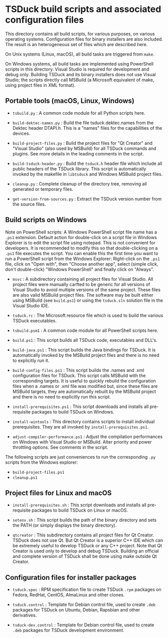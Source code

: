 # TSDuck build scripts and associated configuration files

This directory contains all build scripts, for various purposes, on various
operating systems. Configuration files for binary installers are also included.
The result is an heterogeneous set of files which are described here.

On Unix systems (Linux, macOS), all build tasks are triggered from `make`.

On Windows systems, all build tasks are implemented using PowerShell scripts in
this directory. Visual Studio is required for development and debug only.
Building TSDuck and its binary installers does not use Visual Studio; the
scripts directly call MSBuild (a Microsoft equivalent of make, using project
files in XML format).

## Portable tools (macOS, Linux, Windows)

- `tsbuild.py` : A common code module for all Python scripts here.

- `build-dektec-names.py` : Build the file tsduck.dektec.names from the Dektec
  header DTAPI.h. This is a "names" files for the capabilities of the devices.

- `build-project-files.py` : Build the project files for "Qt Creator" and
  "Visual Studio" (also used by MSBuild) for all TSDuck commands and plugins.
  See more details in the leading comments in the script.

- `build-tsduck-header.py` : Build the `tsduck.h` header file which include
  all public headers of the TSDuck library. This script is automatically invoked
  by the makefile in `libtsduck` and Windows MSBuild project files.

- `cleanup.py` : Complete cleanup of the directory tree, removing all generated
  or temporary files.

- `get-version-from-sources.py` : Extract the TSDuck version number from the
  source files.

## Build scripts on Windows

Note on PowerShell scripts: A Windows PowerShell script file name has a `.ps1`
extension. Default action for double-click on a script file in Windows Explorer
is to edit the script file using notepad. This is not convenient for developers.
It is recommended to modify this so that double-clicking on a `.ps1` file executes
the script. You can enable this the first time you want to run a PowerShell script
from the Windows Explorer: Right-click on the `.ps1` file, click on "Open with",
then "Choose another app", select (simple click, don't double-click)
"Windows PowerShell" and finally click on "Always".

- `msvc` : A subdirectory containing all project files for Visual Studio. All
  project files were manually carfted to be generic for all versions of Visual
  Studio to avoid multiple versions of the same project.
  These files are also valid MSBuild project files. The software may be built
  either using MSBuild (see `build.ps1`) or using the `tsduck.sln` solution file
  in the Visual Studio IDE.

- `tsduck.rc` : The Microsoft resource file which is used to build the various
  TSDuck executables.

- `tsbuild.psm1` : A common code module for all PowerShell scripts here.

- `build.ps1` : This script builds all TSDuck code, executables and DLL's.

- `build-java.ps1` : This script builds the Java bindings for TSDuck. It is
  automatically invoked by the MSBuild project files and there is no need to
  explicitly run it.

- `build-config-files.ps1` : This script builds the .names and .xml configuration
  files for TSDuck. This script calls MSBuild with the corresponding targets. It
  is useful to quickly rebuild the configuration files when a .names or .xml
  file was modified but, since these files are MSBuild targets, they are
  automatically rebuilt by the MSBuild project and there is no need to
  explicitly run this script.

- `install-prerequisites.ps1` : This script downloads and installs all
  pre-requisite packages to build TSDuck on Windows.

- `install-wintools` : This directory contains scripts to install individual
  prerequisites. They are all invoked by `install-prerequisites.ps1`.

- `adjust-compiler-performance.ps1` : Adjust the compilation performances on
  Windows with Visual Studio or MSBuild. Alter priority and power throttling
  options. See comments in the script.

The following scripts are just conveniences to run the corresponding `.py`
scripts from the Windows explorer:

- `build-project-files.ps1`
- `cleanup.ps1`

## Project files for Linux and macOS

- `install-prerequisites.sh` : This script downloads and installs all
  pre-requisite packages to build TSDuck on Linux or macOS.

- `setenv.sh` : This script builds the path of the binary directory and sets the
  PATH (or simply displays the binary directory).

- `qtcreator` : This subdirectory contains all project files for Qt Creator.
  TSDuck does not use Qt. But Qt Creator is a superior C++ IDE which can be
  extremely useful to develop TSDuck or any C++ project. Note that Qt Creator
  is used only to develop and debug TSDuck. Building an official and complete
  version of TSDuck shall be done using make outside Qt Creator.

## Configuration files for installer packages

- `tsduck.spec` : RPM specification file to create TSDuck `.rpm` packages on
  Fedora, RedHat, CentOS, AlmaLinux and other clones.

- `tsduck.control` : Template for Debian control file, used to create `.deb`
  packages for TSDuck on Ubuntu, Debian, Rapsbian and other derivatives.

- `tsduck-dev.control` : Template for Debian control file, used to create
  `.deb` packages for TSDuck development environment.
